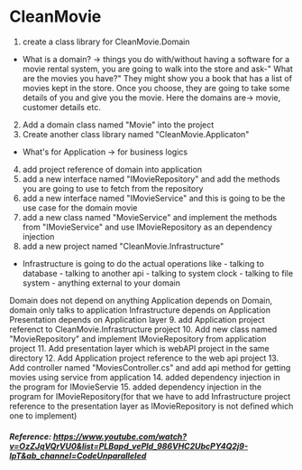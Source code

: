 # CleanMovie


1. create a class library for CleanMovie.Domain
* What is a domain?
-> things you do with/without having a software
for a movie rental system, you are going to walk into the store and ask-" What are the movies you have?"
They might show you a book that has a list of movies kept in the store. 
Once you choose, they are going to take some details of you and give you the movie.
Here the domains are-> movie, customer details etc.
2. Add a domain class named "Movie" into the project
3. Create another class library named "CleanMovie.Applicaton"
* What's for Application -> for business logics
4. add project reference of domain into application
5. add a new interface named "IMovieRepository" and add the methods you are going to use to fetch from the repository
6. add a new interface named "IMovieService" and this is going to be the use case for the domain movie
7. add a new class named "MovieService" and implement the methods from "IMovieService"  and use IMovieRepository as an dependency injection
8. add a new project named "CleanMovie.Infrastructure" 
* Infrastructure is going to do the actual operations like
                                            - talking to database
                                            - talking to another api
                                            - talking to system clock
                                            - talking to file system
                                            - anything external to your domain

Domain does not depend on anything
Application depends on Domain, domain only talks to application
Infrastructure depends on Application
Presentation depends on Application layer
9. add Application project referenct to CleanMovie.Infrastructure project
10. Add new class named "MovieRepository" and implement IMovieRepository from application project
11. Add presentation layer which is webAPI project in the same directory
12. Add Application project reference to the web api project
13. Add controller named "MoviesController.cs" and add api method for getting movies using service from application
14. added dependency injection in the program for IMovieServie
15. added dependency injection in the program for IMovieRepository(for that we have to add Infrastructure project reference to the presentation layer as IMovieRepository is not defined which one to implement)











##### Reference: https://www.youtube.com/watch?v=OzZJqVQrVU0&list=PLBapd_vePld_986VHC2UbcPY4Q2j9-lpT&ab_channel=CodeUnparalleled